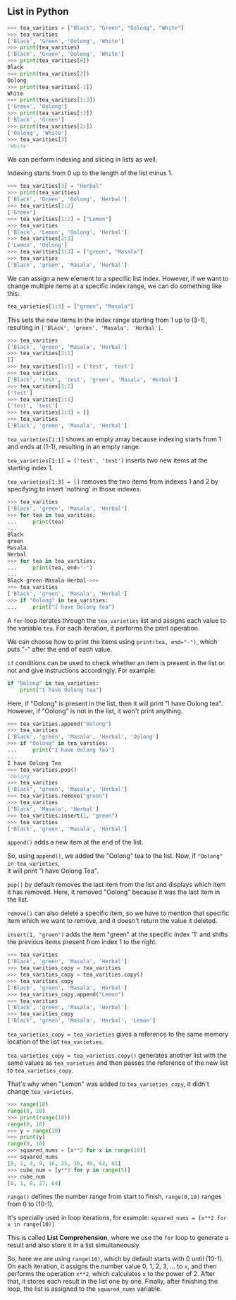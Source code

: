 ## List in Python

```python
>>> tea_varities = ["Black", "Green", "Oolong", "White"]
>>> tea_varities
['Black', 'Green', 'Oolong', 'White']
>>> print(tea_varities)
['Black', 'Green', 'Oolong', 'White']
>>> print(tea_varities[0])
Black
>>> print(tea_varities[2])
Oolong
>>> print(tea_varities[-1])
White
>>> print(tea_varities[1:3])
['Green', 'Oolong']
>>> print(tea_varities[:2])
['Black', 'Green']
>>> print(tea_varities[2:])
['Oolong', 'White']
>>> tea_varities[3]
'White'
```

We can perform indexing and slicing in lists as well.

Indexing starts from 0 up to the length of the list minus 1.

```python
>>> tea_varities[3] = "Herbal"
>>> print(tea_varities)
['Black', 'Green', 'Oolong', 'Herbal']
>>> tea_varities[1:2]
['Green']
>>> tea_varities[1:2] = ["Lemon"]
>>> tea_varities
['Black', 'Lemon', 'Oolong', 'Herbal']
>>> tea_varities[1:3]
['Lemon', 'Oolong']
>>> tea_varities[1:3] = ["green", "Masala"]
>>> tea_varities
['Black', 'green', 'Masala', 'Herbal']
```

We can assign a new element to a specific list index. However, if we want to change multiple items at a specific index range, we can do something like this:

```python
tea_varieties[1:3] = ["green", "Masala"]
```

This sets the new items in the index range starting from 1 up to (3-1), resulting in `['Black', 'green', 'Masala', 'Herbal']`.

```python
>>> tea_varities
['Black', 'green', 'Masala', 'Herbal']
>>> tea_varities[1:1]
[]
>>> tea_varities[1:1] = ['test', 'test']
>>> tea_varities
['Black', 'test', 'test', 'green', 'Masala', 'Herbal']
>>> tea_varities[1:2]
['test']
>>> tea_varities[1:3]
['test', 'test']
>>> tea_varities[1:3] = []
>>> tea_varities
['Black', 'green', 'Masala', 'Herbal']
```

`tea_varieties[1:1]` shows an empty array because indexing starts from 1 and ends at (1-1), resulting in an empty range.

`tea_varieties[1:1] = ['test', 'test']` inserts two new items at the starting index 1.

`tea_varieties[1:3] = []` removes the two items from indexes 1 and 2 by specifying to insert 'nothing' in those indexes.

```python
>>> tea_varities
['Black', 'green', 'Masala', 'Herbal']
>>> for tea in tea_varities:
...     print(tea)
...
Black
green
Masala
Herbal
>>> for tea in tea_varities:
...     print(tea, end="-")
...
Black-green-Masala-Herbal->>>
>>> tea_varities
['Black', 'green', 'Masala', 'Herbal']
>>> if "Oolong" in tea_varities:
...     print("I have Oolong tea")
```

A `for` loop iterates through the `tea_varieties` list and assigns each value to the variable `tea`. For each iteration, it performs the print operation.

We can choose how to print the items using `print(tea, end="-")`, which puts "-" after the end of each value.

`if` conditions can be used to check whether an item is present in the list or not and give instructions accordingly. For example:

```python
if "Oolong" in tea_varieties:
    print("I have Oolong tea")
```

Here, if "Oolong" is present in the list, then it will print "I have Oolong tea". However, if "Oolong" is not in the list, it won't print anything.

```python
>>> tea_varities.append("Oolong")
>>> tea_varities
['Black', 'green', 'Masala', 'Herbal', 'Oolong']
>>> if "Oolong" in tea_varities:
...     print("I have Oolong Tea")
...
I have Oolong Tea
>>> tea_varities.pop()
'Oolong'
>>> tea_varities
['Black', 'green', 'Masala', 'Herbal']
>>> tea_varities.remove("green")
>>> tea_varities
['Black', 'Masala', 'Herbal']
>>> tea_varities.insert(1, "green")
>>> tea_varities
['Black', 'green', 'Masala', 'Herbal']
```

`append()` adds a new item at the end of the list.

So, using `append()`, we added the "Oolong" tea to the list. Now, if `"Oolong" in tea_varieties`,  
it will print "I have Oolong Tea".

`pop()` by default removes the last item from the list and displays which item it has removed. Here, it removed "Oolong" because it was the last item in the list.

`remove()` can also delete a specific item, so we have to mention that specific item which we want to remove, and it doesn't return the value it deleted.

`insert(1, "green")` adds the item "green" at the specific index '1' and shifts the previous items present from index 1 to the right.

```python
>>> tea_varities
['Black', 'green', 'Masala', 'Herbal']
>>> tea_varities_copy = tea_varities
>>> tea_varities_copy = tea_varities.copy()
>>> tea_varities_copy
['Black', 'green', 'Masala', 'Herbal']
>>> tea_varities_copy.append("Lemon")
>>> tea_varities
['Black', 'green', 'Masala', 'Herbal']
>>> tea_varities_copy
['Black', 'green', 'Masala', 'Herbal', 'Lemon']
```

`tea_varieties_copy = tea_varieties` gives a reference to the same memory location of the list `tea_varieties`.

`tea_varieties_copy = tea_varieties.copy()` generates another list with the same values as `tea_varieties` and then passes the reference of the new list to `tea_varieties_copy`.

That's why when "Lemon" was added to `tea_varieties_copy`, it didn't change `tea_varieties`.

```python
>>> range(10)
range(0, 10)
>>> print(range(10))
range(0, 10)
>>> y = range(10)
>>> print(y)
range(0, 10)
>>> squared_nums = [x**2 for x in range(10)]
>>> squared_nums
[0, 1, 4, 9, 16, 25, 36, 49, 64, 81]
>>> cube_num = [y**3 for y in range(5)]
>>> cube_num
[0, 1, 8, 27, 64]
```

`range()` defines the number range from start to finish, `range(0,10)` ranges from 0 to (10-1).

It's specially used in loop iterations, for example:
`squared_nums = [x**2 for x in range(10)]`

This is called **List Comprehension**, where we use the `for` loop to generate a result and also store it in a list simultaneously.

So, here we are using `range(10)`, which by default starts with 0 until (10-1). On each iteration, it assigns the number value 0, 1, 2, 3, ... to `x`, and then performs the operation `x**2`, which calculates `x` to the power of 2. After that, it stores each result in the list one by one. Finally, after finishing the loop, the list is assigned to the `squared_nums` variable.
